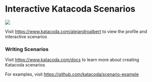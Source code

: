 # Interactive Katacoda Scenarios

[![](http://shields.katacoda.com/katacoda/alejandroalbert/count.svg)](https://www.katacoda.com/alejandroalbert "Get your profile on Katacoda.com")

Visit https://www.katacoda.com/alejandroalbert to view the profile and interactive scenarios

### Writing Scenarios
Visit https://www.katacoda.com/docs to learn more about creating Katacoda scenarios

For examples, visit https://github.com/katacoda/scenario-example
